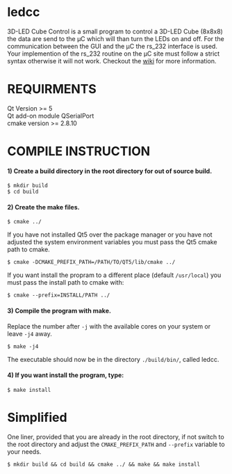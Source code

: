 # ledcc

3D-LED Cube Control is a small program to control a 3D-LED Cube (8x8x8) the data are send to the µC which will than turn the LEDs on and off. For the communication between the GUI and the µC the rs_232 interface is used.
Your implemention of the rs_232 routine on the µC site must follow a strict syntax otherwise it will not work. Checkout the [wiki](https://github.com/luxchris/ledcc/wiki) for more information. 

# REQUIRMENTS

Qt Version >= 5<br>
Qt add-on module QSerialPort<br>
cmake version >= 2.8.10<br>

# COMPILE INSTRUCTION

#### 1) Create a build directory in the root directory for out of source build.
```
$ mkdir build
$ cd build
```
#### 2) Create the make files.

```
$ cmake ../
```
If you have not installed Qt5 over the package manager or you have not adjusted the system environment variables you must pass the Qt5 cmake path to cmake.
```
$ cmake -DCMAKE_PREFIX_PATH=/PATH/TO/QT5/lib/cmake ../
```
If you want install the propram to a different place (default ```/usr/local```) you must pass the install path to cmake with:
```
$ cmake --prefix=INSTALL/PATH ../
```
#### 3) Compile the program with make.
Replace the number after ```-j``` with the available cores on your system or leave ```-j4``` away.
```
$ make -j4
```
The executable should now be in the directory ```./build/bin/```, called ledcc.

#### 4) If you want install the program, type:
```
$ make install
```
# Simplified

One liner, provided that you are already in the root directory, if not switch to the root directory and
adjust the ```CMAKE_PREFIX_PATH``` and ```--prefix``` variable to your needs.
```
$ mkdir build && cd build && cmake ../ && make && make install
```
